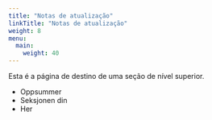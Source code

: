 ```yaml
---
title: "Notas de atualização"
linkTitle: "Notas de atualização"
weight: 8
menu:
  main:
    weight: 40
---
```


Esta é a página de destino de uma seção de nível superior.

* Oppsummer
* Seksjonen din
* Her
